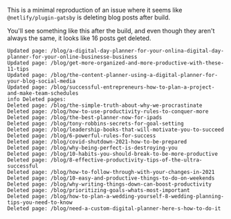 This is a minimal reproduction of an issue where it seems like `@netlify/plugin-gatsby` is deleting blog posts after build.

You'll see something like this after the build, and even though they aren't always the same, it looks like 16 posts get deleted.

```
Updated page: /blog/a-digital-day-planner-for-your-onlina-digital-day-planner-for-your-online-businesse-business
Updated page: /blog/get-more-organized-and-more-productive-with-these-11-tips
Updated page: /blog/the-content-planner-using-a-digital-planner-for-your-blog-social-media
Updated page: /blog/successful-entrepreneurs-how-to-plan-a-project-and-make-team-schedules
info Deleted pages:
Deleted page: /blog/the-simple-truth-about-why-we-procrastinate
Deleted page: /blog/how-to-use-productivity-rules-to-conquer-more
Deleted page: /blog/the-best-planner-now-for-ipads
Deleted page: /blog/tony-robbins-secrets-for-goal-setting
Deleted page: /blog/leadership-books-that-will-motivate-you-to-succeed
Deleted page: /blog/6-powerful-rules-for-success
Deleted page: /blog/covid-shutdown-2021-how-to-be-prepared
Deleted page: /blog/why-being-perfect-is-destroying-you
Deleted page: /blog/10-habits-you-should-break-to-be-more-productive
Deleted page: /blog/8-effective-productivity-tips-of-the-ultra-successful
Deleted page: /blog/how-to-follow-through-with-your-changes-in-2021
Deleted page: /blog/10-easy-and-productive-things-to-do-on-weekends
Deleted page: /blog/why-writing-things-down-can-boost-productivity
Deleted page: /blog/prioritizing-goals-whats-most-important
Deleted page: /blog/how-to-plan-a-wedding-yourself-8-wedding-planning-tips-you-need-to-know
Deleted page: /blog/need-a-custom-digital-planner-here-s-how-to-do-it
```

